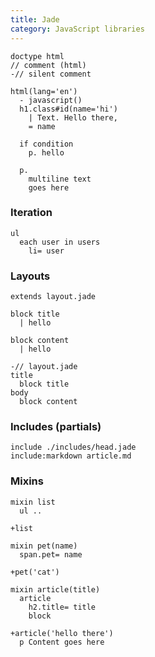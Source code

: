 ```yaml
---
title: Jade
category: JavaScript libraries
---
```


```
doctype html
// comment (html)
-// silent comment

html(lang='en')
  - javascript()
  h1.class#id(name='hi')
    | Text. Hello there,
    = name

  if condition
    p. hello

  p.
    multiline text
    goes here
```

### Iteration

```jade
ul
  each user in users
    li= user
```

### Layouts

```jade
extends layout.jade

block title
  | hello

block content
  | hello
```

```jade
-// layout.jade
title
  block title
body
  block content
```

### Includes (partials)

```jade
include ./includes/head.jade
include:markdown article.md
```

### Mixins

```jade
mixin list
  ul ..

+list
```

```jade
mixin pet(name)
  span.pet= name

+pet('cat')
```

```jade
mixin article(title)
  article
    h2.title= title
    block

+article('hello there')
  p Content goes here
```
